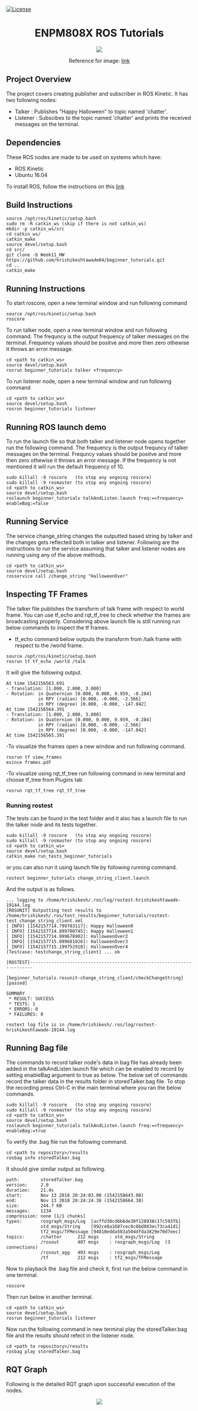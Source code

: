 [![License](https://img.shields.io/badge/License-BSD%203--Clause-blue.svg)](https://opensource.org/licenses/BSD-3-Clause)
<h1 align=center> ENPM808X ROS Tutorials </h1>
</p>
<p align="center">
<img src="/readme_images/ROS.png">
</p>
</p>
<p align="center">
Reference for image: <a href='https://www.google.com/imgres?imgurl=https%3A%2F%2Fmoveit.ros.org%2Fassets%2Fimages%2Flogo%2FROS_logo.png&imgrefurl=https%3A%2F%2Fmoveit.ros.org%2F&docid=CyLySsR7n4CjkM&tbnid=yjk2FyriYEe3iM%3A&vet=10ahUKEwjLorK96a7eAhUBjVkKHcARAu0QMwhnKA0wDQ..i&w=680&h=365&bih=672&biw=1301&q=ROS%20image&ved=0ahUKEwjLorK96a7eAhUBjVkKHcARAu0QMwhnKA0wDQ&iact=mrc&uact=8'>link</a>
</p>

## Project Overview
The project covers creating publisher and subscriber in ROS Kinetic. It has two following nodes:
* Talker : Publishes "Happy Halloween" to topic named 'chatter'.
* Listener : Subscibes to the topic named 'chatter' and prints the received messages on the terminal.

## Dependencies

These ROS nodes are made to be used on systems which have:
* ROS Kinetic
* Ubuntu 16.04

To install ROS, follow the instructions on this [link](http://wiki.ros.org/kinetic/Installation)

## Build Instructions
```
source /opt/ros/kinetic/setup.bash
sudo rm -R catkin_ws (skip if there is not catkin_ws)
mkdir -p catkin_ws/src
cd catkin_ws/
catkin_make
source devel/setup.bash
cd src/
git clone -b Week11_HW https://github.com/hrishikeshtawade04/beginner_tutorials.git
cd ..
catkin_make
```
## Running Instructions
To start roscore, open a new terminal window and run following command
```
source /opt/ros/kinetic/setup.bash
roscore
```
To run talker node, open a new terminal window and run following command. The frequncy is the output frequency of talker messages on the terminal. Frequency values should be positve and more then zero othewise it throws an error message.
```
cd <path to catkin_ws>
source devel/setup.bash
rosrun beginner_tutorials talker <frequency>
```
To run listener node, open a new terminal window and run following command
```
cd <path to catkin_ws>
source devel/setup.bash
rosrun beginner_tutorials listener
```
## Running ROS launch demo
To run the launch file so that both talker and listener node opens together run the following command. The frequency is the output frequncy of talker messages on the terminal. Frequncy values should be positve and more then zero othewise it throws an error message. If the frequency is not mentioned it will run the default frequency of 10.
```
sudo killall -9 roscore   (to stop any ongoing roscore)
sudo killall -9 rosmaster (to stop any ongoing roscore)
cd <path to catkin_ws>
source devel/setup.bash
roslaunch beginner_tutorials talkAndListen.launch freq:=<frequency> enableBag:=false
```
## Running Service
The service change_string changes the outputted based string by talker and the changes gets reflected both in talker and listener. Following are the instructions to run the service assuming that  talker and listener nodes are running using any  of the above methods.
```
cd <path to catkin_ws>
source devel/setup.bash
rosservice call /change_string "HalloweenOver"
```
## Inspecting TF Frames
The talker file publishes the transform of talk frame with respect to world frame. You can use tf_echo and rqt_tf_tree to check whether the frames are broadcasting properly. Considering above launch file is still running run below commands to inspect the tf frames.
 - tf_echo command below outputs the transform from /talk frame with respect to the /world frame.

```
source /opt/ros/kinetic/setup.bash
rosrun tf tf_echo /world /talk
```
It will give the following output.
```
At time 1542156563.691
- Translation: [1.000, 2.000, 3.000]
- Rotation: in Quaternion [0.000, 0.000, 0.959, -0.284]
            in RPY (radian) [0.000, -0.000, -2.566]
            in RPY (degree) [0.000, -0.000, -147.042]
At time 1542156564.391
- Translation: [1.000, 2.000, 3.000]
- Rotation: in Quaternion [0.000, 0.000, 0.959, -0.284]
            in RPY (radian) [0.000, -0.000, -2.566]
            in RPY (degree) [0.000, -0.000, -147.042]
At time 1542156565.391
```
-To visualize the frames open a new window and run following command.
```
rosrun tf view_frames
evince frames.pdf
```
-To visualize using rqt_tf_tree run following command in new terminal and choose tf_tree from Plugins tab
```
rosrun rqt_tf_tree rqt_tf_tree
```
### Running rostest
The tests can be found in the test folder and it also has a launch file to run the talker node and its tests together.
```
sudo killall -9 roscore   (to stop any ongoing roscore)
sudo killall -9 rosmaster (to stop any ongoing roscore)
cd <path to catkin_ws>
source devel/setup.bash
catkin_make run_tests_beginner_tutorials
```
or you can also run it using launch file by following running command.
```
rostest beginner_tutorials change_string_client.launch
```
And the output is as follows.
```
... logging to /home/hrishikesh/.ros/log/rostest-hrishikeshtawade-19144.log
[ROSUNIT] Outputting test results to /home/hrishikesh/.ros/test_results/beginner_tutorials/rostest-test_change_string_client.xml
[ INFO] [1542157714.799783117]: Happy Halloween0
[ INFO] [1542157714.899700745]: Happy Halloween1
[ INFO] [1542157714.999678902]: HalloweenOver2
[ INFO] [1542157715.099681026]: HalloweenOver3
[ INFO] [1542157715.199752910]: HalloweenOver4
[Testcase: testchange_string_client] ... ok

[ROSTEST]-----------------------------------------------------------------------

[beginner_tutorials.rosunit-change_string_client/checkChangeString][passed]

SUMMARY
 * RESULT: SUCCESS
 * TESTS: 1
 * ERRORS: 0
 * FAILURES: 0

rostest log file is in /home/hrishikesh/.ros/log/rostest-hrishikeshtawade-19144.log

```
## Running Bag file
The commands to record talker node's data in bag file has already been added in the talkAndListen launch file which can be enabled to record by setting enableBag argument to true as below. The below set of commands record the talker data in the results folder in storedTalker.bag file. To stop the recording press Ctrl-C in the main terminal where you ran the below commands.

```
sudo killall -9 roscore   (to stop any ongoing roscore)
sudo killall -9 rosmaster (to stop any ongoing roscore)
cd <path to catkin_ws>
source devel/setup.bash
roslaunch beginner_tutorials talkAndListen.launch freq:=<frequency> enableBag:=true
```
To verify the .bag file run the following command.
```
cd <path to repository>/results
rosbag info storedTalker.bag
```
It should give similar output as following.
```
path:        storedTalker.bag
version:     2.0
duration:    21.4s
start:       Nov 13 2018 20:24:03.00 (1542158643.00)
end:         Nov 13 2018 20:24:24.38 (1542158664.38)
size:        244.7 KB
messages:    1234
compression: none [1/1 chunks]
types:       rosgraph_msgs/Log  [acffd30cd6b6de30f120938c17c593fb]
             std_msgs/String    [992ce8a1687cec8c8bd883ec73ca41d1]
             tf2_msgs/TFMessage [94810edda583a504dfda3829e70d7eec]
topics:      /chatter      212 msgs    : std_msgs/String   
             /rosout       407 msgs    : rosgraph_msgs/Log  (3 connections)
             /rosout_agg   403 msgs    : rosgraph_msgs/Log
             /tf           212 msgs    : tf2_msgs/TFMessage

```
Now to playback the .bag file and check it, first run the below command in one terminal.
```
roscore
```
Then run below in another terminal.
```
cd <path to catkin_ws>
source devel/setup.bash
rosrun beginner_tutorials listener
```
Now run the following command in new terminal play the storedTalker.bag file and the results should refect in the listener node.
```
cd <path to repository>/results
rosbag play storedTalker.bag
```
## RQT Graph
Following is the detailed RQT graph upon successful execution of the nodes.
</p>
<p align="center">
<img src="/readme_images/rosgraph.png">
</p>
</p>
